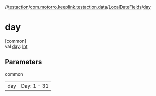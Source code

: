 //[testaction](../../../index.md)/[com.motorro.keeplink.testaction.data](../index.md)/[LocalDateFields](index.md)/[day](day.md)

# day

[common]\
val [day](day.md): [Int](https://kotlinlang.org/api/latest/jvm/stdlib/kotlin/-int/index.html)

## Parameters

common

| | |
|---|---|
| day | Day: 1 - 31 |
